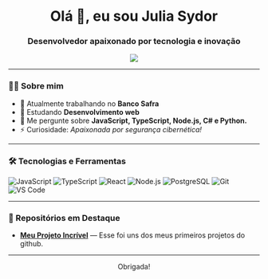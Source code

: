 <h1 align="center">Olá 👋, eu sou Julia Sydor</h1>
<h3 align="center">Desenvolvedor apaixonado por tecnologia e inovação</h3>

<p align="center">
  <a href="https://www.linkedin.com/in/julia-sydor-892977262" target="_blank">
    <img src="https://img.shields.io/badge/-LinkedIn-0A66C2?style=for-the-badge&logo=linkedin&logoColor=white" />
  </a>
</p>

---

### 🧑‍💻 Sobre mim

- 🔭 Atualmente trabalhando no **Banco Safra**
- 🌱 Estudando **Desenvolvimento web**
- 💬 Me pergunte sobre **JavaScript, TypeScript, Node.js, C# e Python.**
- ⚡ Curiosidade: *Apaixonada por segurança cibernética!*

---

### 🛠️ Tecnologias e Ferramentas

![JavaScript](https://img.shields.io/badge/-JavaScript-black?style=flat-square&logo=javascript)
![TypeScript](https://img.shields.io/badge/-TypeScript-3178C6?style=flat-square&logo=typescript)
![React](https://img.shields.io/badge/-React-61DAFB?style=flat-square&logo=react)
![Node.js](https://img.shields.io/badge/-Node.js-339933?style=flat-square&logo=node.js)
![PostgreSQL](https://img.shields.io/badge/-PostgreSQL-336791?style=flat-square&logo=postgresql)
![Git](https://img.shields.io/badge/-Git-F05032?style=flat-square&logo=git)
![VS Code](https://img.shields.io/badge/-VS%20Code-007ACC?style=flat-square&logo=visual-studio-code)

---

### 📂 Repositórios em Destaque

- [**Meu Projeto Incrível**](https://github.com/juliasydor/wePlayReact) — Esse foi uns dos meus primeiros projetos do github.

---

<p align="center">Obrigada!</p>
